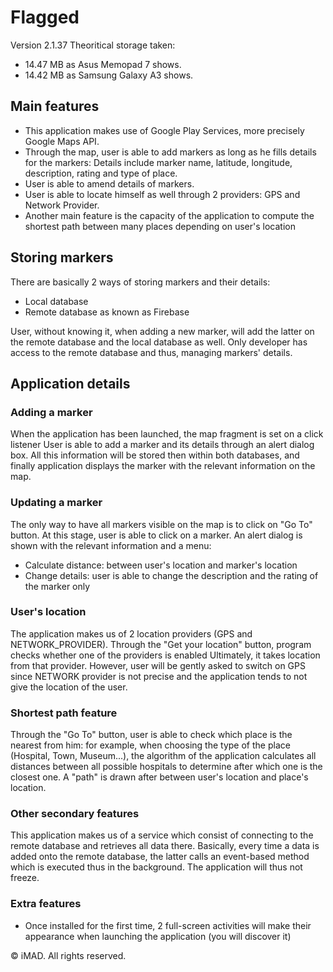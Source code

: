 ﻿# Flagged
Version 2.1.37
Theoritical storage taken: 
- 14.47 MB as Asus Memopad 7 shows.
- 14.42 MB as Samsung Galaxy A3 shows.	

## Main features

 - This application makes use of Google Play Services, more precisely
   Google Maps API.
 - Through the map, user is able to add markers as long as he fills
   details for the markers:
    Details include marker name, latitude, longitude, description, rating and type 			  of place.
 - User is able to amend details of markers.
 - User is able to locate himself as well through 2 providers: GPS and
   Network Provider.
 - Another main feature is the capacity of the application to compute
   the shortest path between many places depending on user's location

## Storing markers
There are basically 2 ways of storing markers and their details:

 - Local database
 - Remote database as known as Firebase

User, without knowing it, when adding a new marker, will add the latter on the remote database and the local database as well.
Only developer has access to the remote database and thus, managing markers' details.

## Application details

### Adding a marker
When the application has been launched, the map fragment is set on a click listener
User is able to add a marker and its details through an alert dialog box.
All this information will be stored then within both databases, and finally 
application displays the marker with the relevant information on the map.

### Updating a marker
The only way to have all markers visible on the map is to click on "Go To" button.
At this stage, user is able to click on a marker.
An alert dialog is shown with the relevant information and a menu:
 - Calculate distance: between user's location and marker's location
 - Change details: user is able to change the description and the rating of the marker only

### User's location
The application makes us of 2 location providers (GPS and NETWORK_PROVIDER).
Through the "Get your location" button, program checks whether one of the providers is enabled
Ultimately, it takes location from that provider.
However, user will be gently asked to switch on GPS since NETWORK provider is not precise and the application tends to not give the location of the user.

### Shortest path feature
Through the "Go To" button, user is able to check which place is the nearest from him:
for example, when choosing the type of the place (Hospital, Town, Museum...), the algorithm of the application calculates all distances between all possible hospitals to determine after which one is the closest one. A "path" is drawn after between user's location and place's location.

### Other secondary features
This application makes us of a service which consist of connecting to the remote database and retrieves all data there.
Basically, every time a data is added onto the remote database,
the latter calls an event-based method which is executed thus in the background.
The application will thus not freeze.

### Extra features
- Once installed for the first time, 2 full-screen activities will make their appearance when launching the application (you will discover it)

© iMAD. All rights reserved.

